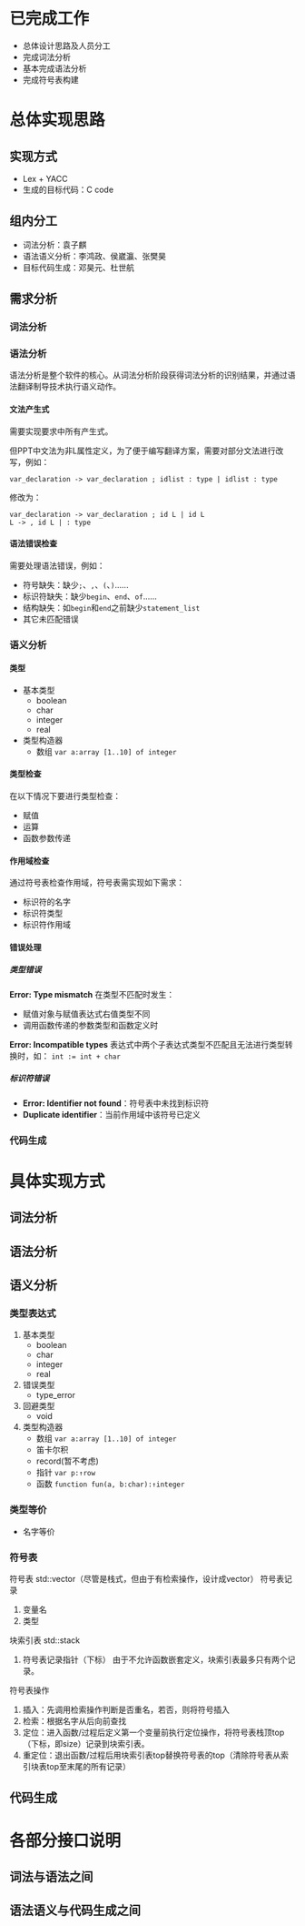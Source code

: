 # 已完成工作
* 总体设计思路及人员分工
* 完成词法分析
* 基本完成语法分析
* 完成符号表构建

# 总体实现思路
## 实现方式
* Lex + YACC
* 生成的目标代码：C code

## 组内分工
* 词法分析：袁子麒
* 语法语义分析：李鸿政、侯崴瀛、张樊昊
* 目标代码生成：邓昊元、杜世航

## 需求分析
### 词法分析
### 语法分析
语法分析是整个软件的核心。从词法分析阶段获得词法分析的识别结果，并通过语法翻译制导技术执行语义动作。

#### 文法产生式
需要实现要求中所有产生式。

但PPT中文法为非L属性定义，为了便于编写翻译方案，需要对部分文法进行改写，例如：
```text
var_declaration -> var_declaration ; idlist : type | idlist : type
```
修改为：
```text
var_declaration -> var_declaration ; id L | id L
L -> , id L | : type
```

#### 语法错误检查
需要处理语法错误，例如：
* 符号缺失：缺少`;`、`,`、`(`、`)`......
* 标识符缺失：缺少`begin`、`end`、`of`......
* 结构缺失：如`begin`和`end`之前缺少`statement_list`
* 其它未匹配错误




### 语义分析
#### 类型
* 基本类型
  * boolean
  * char
  * integer
  * real
* 类型构造器
  * 数组 `var a:array [1..10] of integer`

#### 类型检查
在以下情况下要进行类型检查：
* 赋值
* 运算
* 函数参数传递

#### 作用域检查
通过符号表检查作用域，符号表需实现如下需求：
* 标识符的名字
* 标识符类型
* 标识符作用域

#### 错误处理
##### 类型错误
**Error: Type mismatch**
在类型不匹配时发生：
* 赋值对象与赋值表达式右值类型不同
* 调用函数传递的参数类型和函数定义时

**Error: Incompatible types**
表达式中两个子表达式类型不匹配且无法进行类型转换时，如：
`int := int + char`


##### 标识符错误
* **Error: Identifier not found**：符号表中未找到标识符
* **Duplicate identifier**：当前作用域中该符号已定义

### 代码生成

# 具体实现方式

## 词法分析
## 语法分析
## 语义分析
### 类型表达式
1. 基本类型
    * boolean
    * char
    * integer
    * real
2. 错误类型
    * type_error
3. 回避类型
    * void
4. 类型构造器
    * 数组 `var a:array [1..10] of integer`
    * 笛卡尔积
    * record(暂不考虑)
    * 指针 `var p:↑row`
    * 函数 `function fun(a, b:char):↑integer`
    
### 类型等价
* 名字等价


### 符号表
符号表 std::vector（尽管是栈式，但由于有检索操作，设计成vector）
符号表记录
1. 变量名
2. 类型

块索引表 std::stack
1. 符号表记录指针（下标）
由于不允许函数嵌套定义，块索引表最多只有两个记录。

符号表操作
1. 插入：先调用检索操作判断是否重名，若否，则将符号插入
2. 检索：根据名字从后向前查找
3. 定位：进入函数/过程后定义第一个变量前执行定位操作，将符号表栈顶top（下标，即size）记录到块索引表。
4. 重定位：退出函数/过程后用块索引表top替换符号表的top（清除符号表从索引块表top至末尾的所有记录）
## 代码生成

# 各部分接口说明
## 词法与语法之间
## 语法语义与代码生成之间
